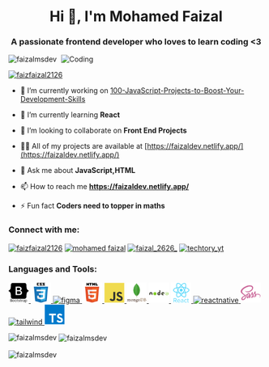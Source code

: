

<h1 align="center">Hi 👋, I'm Mohamed Faizal</h1>
<h3 align="center">A passionate frontend developer who loves to learn coding <3</h3>
<img align="right" alt="Coding" width="400" src="https://media.tenor.com/YNqsJbmb_yMAAAAd/coding.gif" >

<p align="left"> <img src="https://komarev.com/ghpvc/?username=faizalmsdev&label=Profile%20views&color=0e75b6&style=flat" alt="faizalmsdev" /> </p>

<p align="left"> <a href="https://twitter.com/faizfaizal2126" target="blank"><img src="https://img.shields.io/twitter/follow/faizfaizal2126?logo=twitter&style=for-the-badge" alt="faizfaizal2126" /></a> </p>

- 🔭 I’m currently working on [100-JavaScript-Projects-to-Boost-Your-Development-Skills](https://github.com/faizalmsdev/100-JavaScript-Projects-to-Boost-Your-Development-Skills)

- 🌱 I’m currently learning **React**

- 👯 I’m looking to collaborate on **Front End Projects**

- 👨‍💻 All of my projects are available at [https://faizaldev.netlify.app/](https://faizaldev.netlify.app/)

- 💬 Ask me about **JavaScript,HTML**

- 📫 How to reach me **https://faizaldev.netlify.app/**

- ⚡ Fun fact **Coders need to topper in maths**

<h3 align="left">Connect with me:</h3>
<p align="left">
<a href="https://twitter.com/faizfaizal2126" target="blank"><img align="center" src="https://raw.githubusercontent.com/rahuldkjain/github-profile-readme-generator/master/src/images/icons/Social/twitter.svg" alt="faizfaizal2126" height="30" width="40" /></a>
<a href="https://linkedin.com/in/mohamed faizal" target="blank"><img align="center" src="https://raw.githubusercontent.com/rahuldkjain/github-profile-readme-generator/master/src/images/icons/Social/linked-in-alt.svg" alt="mohamed faizal" height="30" width="40" /></a>
<a href="https://instagram.com/faizal_2626_" target="blank"><img align="center" src="https://raw.githubusercontent.com/rahuldkjain/github-profile-readme-generator/master/src/images/icons/Social/instagram.svg" alt="faizal_2626_" height="30" width="40" /></a>
<a href="https://www.youtube.com/c/techtory_yt" target="blank"><img align="center" src="https://raw.githubusercontent.com/rahuldkjain/github-profile-readme-generator/master/src/images/icons/Social/youtube.svg" alt="techtory_yt" height="30" width="40" /></a>
</p>

<h3 align="left">Languages and Tools:</h3>
<p align="left"> <a href="https://getbootstrap.com" target="_blank" rel="noreferrer"> <img src="https://raw.githubusercontent.com/devicons/devicon/master/icons/bootstrap/bootstrap-plain-wordmark.svg" alt="bootstrap" width="40" height="40"/> </a> <a href="https://www.w3schools.com/css/" target="_blank" rel="noreferrer"> <img src="https://raw.githubusercontent.com/devicons/devicon/master/icons/css3/css3-original-wordmark.svg" alt="css3" width="40" height="40"/> </a> <a href="https://www.figma.com/" target="_blank" rel="noreferrer"> <img src="https://www.vectorlogo.zone/logos/figma/figma-icon.svg" alt="figma" width="40" height="40"/> </a> <a href="https://www.w3.org/html/" target="_blank" rel="noreferrer"> <img src="https://raw.githubusercontent.com/devicons/devicon/master/icons/html5/html5-original-wordmark.svg" alt="html5" width="40" height="40"/> </a> <a href="https://developer.mozilla.org/en-US/docs/Web/JavaScript" target="_blank" rel="noreferrer"> <img src="https://raw.githubusercontent.com/devicons/devicon/master/icons/javascript/javascript-original.svg" alt="javascript" width="40" height="40"/> </a> <a href="https://www.mongodb.com/" target="_blank" rel="noreferrer"> <img src="https://raw.githubusercontent.com/devicons/devicon/master/icons/mongodb/mongodb-original-wordmark.svg" alt="mongodb" width="40" height="40"/> </a> <a href="https://nodejs.org" target="_blank" rel="noreferrer"> <img src="https://raw.githubusercontent.com/devicons/devicon/master/icons/nodejs/nodejs-original-wordmark.svg" alt="nodejs" width="40" height="40"/> </a> <a href="https://reactjs.org/" target="_blank" rel="noreferrer"> <img src="https://raw.githubusercontent.com/devicons/devicon/master/icons/react/react-original-wordmark.svg" alt="react" width="40" height="40"/> </a> <a href="https://reactnative.dev/" target="_blank" rel="noreferrer"> <img src="https://reactnative.dev/img/header_logo.svg" alt="reactnative" width="40" height="40"/> </a> <a href="https://sass-lang.com" target="_blank" rel="noreferrer"> <img src="https://raw.githubusercontent.com/devicons/devicon/master/icons/sass/sass-original.svg" alt="sass" width="40" height="40"/> </a> <a href="https://tailwindcss.com/" target="_blank" rel="noreferrer"> <img src="https://www.vectorlogo.zone/logos/tailwindcss/tailwindcss-icon.svg" alt="tailwind" width="40" height="40"/> </a> <a href="https://www.typescriptlang.org/" target="_blank" rel="noreferrer"> <img src="https://raw.githubusercontent.com/devicons/devicon/master/icons/typescript/typescript-original.svg" alt="typescript" width="40" height="40"/> </a> </p>

<p><img align="left" src="https://github-readme-stats.vercel.app/api/top-langs?username=faizalmsdev&show_icons=true&locale=en&layout=compact" alt="faizalmsdev" /></p>

<p>&nbsp;<img align="center" src="https://github-readme-stats.vercel.app/api?username=faizalmsdev&show_icons=true&locale=en" alt="faizalmsdev" /></p>

<p><img align="center" src="https://github-readme-streak-stats.herokuapp.com/?user=faizalmsdev&" alt="faizalmsdev" /></p>
